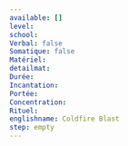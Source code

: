 ```yaml
---
available: []
level:
school:
Verbal: false
Somatique: false
Matériel:
detailmat:
Durée:
Incantation:
Portée:
Concentration:
Rituel:
englishname: Coldfire Blast
step: empty
---
```


